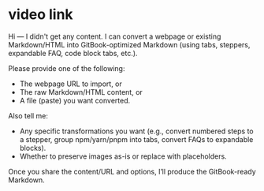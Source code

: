 # video link

Hi — I didn't get any content. I can convert a webpage or existing Markdown/HTML into GitBook-optimized Markdown (using tabs, steppers, expandable FAQ, code block tabs, etc.).

Please provide one of the following:

* The webpage URL to import, or
* The raw Markdown/HTML content, or
* A file (paste) you want converted.

Also tell me:

* Any specific transformations you want (e.g., convert numbered steps to a stepper, group npm/yarn/pnpm into tabs, convert FAQs to expandable blocks).
* Whether to preserve images as-is or replace with placeholders.

Once you share the content/URL and options, I’ll produce the GitBook-ready Markdown.
